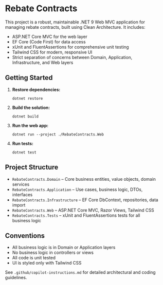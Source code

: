 # Rebate Contracts

This project is a robust, maintainable .NET 9 Web MVC application for managing rebate contracts, built using Clean Architecture. It includes:

- ASP.NET Core MVC for the web layer
- EF Core (Code First) for data access
- xUnit and FluentAssertions for comprehensive unit testing
- Tailwind CSS for modern, responsive UI
- Strict separation of concerns between Domain, Application, Infrastructure, and Web layers

## Getting Started

1. **Restore dependencies:**
   ```pwsh
   dotnet restore
   ```
2. **Build the solution:**
   ```pwsh
   dotnet build
   ```
3. **Run the web app:**
   ```pwsh
   dotnet run --project ./RebateContracts.Web
   ```
4. **Run tests:**
   ```pwsh
   dotnet test
   ```

## Project Structure

- `RebateContracts.Domain` – Core business entities, value objects, domain services
- `RebateContracts.Application` – Use cases, business logic, DTOs, interfaces
- `RebateContracts.Infrastructure` – EF Core DbContext, repositories, data import
- `RebateContracts.Web` – ASP.NET Core MVC, Razor Views, Tailwind CSS
- `RebateContracts.Tests` – xUnit and FluentAssertions tests for all business logic

## Conventions
- All business logic is in Domain or Application layers
- No business logic in controllers or views
- All code is unit tested
- UI is styled only with Tailwind CSS

See `.github/copilot-instructions.md` for detailed architectural and coding guidelines.
